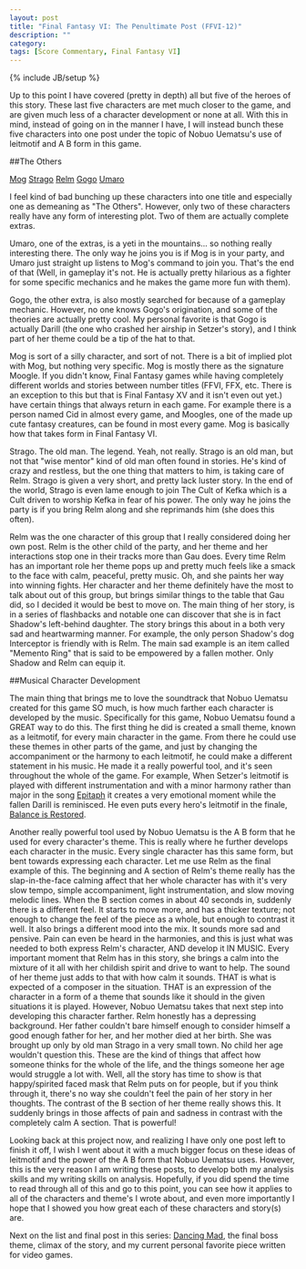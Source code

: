 ```yaml
---
layout: post
title: "Final Fantasy VI: The Penultimate Post (FFVI-12)"
description: ""
category: 
tags: [Score Commentary, Final Fantasy VI]
---
```

{% include JB/setup %}

Up to this point I have covered (pretty in depth) all but five of the heroes of this story. These last five characters are met much closer to the game, and are given much less of a character development or none at all. With this in mind, instead of going on in the manner I have, I will instead bunch these five characters into one post under the topic of Nobuo Uematsu's use of leitmotif and A B form in this game. 

##The Others

[Mog](https://www.youtube.com/watch?v=nNM0G4a8gZs)  [Strago](https://www.youtube.com/watch?v=DwZX0-GCdWQ)  [Relm](https://www.youtube.com/watch?v=eZE1FnPUcqQ)  [Gogo](https://www.youtube.com/watch?v=hbfz0EHmgDA)  [Umaro](https://www.youtube.com/watch?v=B-afRqPoH68)

I feel kind of bad bunching up these characters into one title and especially one as demeaning as "The Others". However, only two of these characters really have any form of interesting plot. Two of them are actually complete extras. 

Umaro, one of the extras, is a yeti in the mountains... so nothing really interesting there. The only way he joins you is if Mog is in your party, and Umaro just straight up listens to Mog's command to join you. That's the end of that (Well, in gameplay it's not. He is actually pretty hilarious as a fighter for some specific mechanics and he makes the game more fun with them). 

Gogo, the other extra, is also mostly searched for because of a gameplay mechanic. However, no one knows Gogo's origination, and some of the theories are actually pretty cool. My personal favorite is that Gogo is actually Darill (the one who crashed her airship in Setzer's story), and I think part of her theme could be a tip of the hat to that. 

Mog is sort of a silly character, and sort of not. There is a bit of implied plot with Mog, but nothing very specific. Mog is mostly there as the signature Moogle. If you didn't know, Final Fantasy games while having completely different worlds and stories between number titles (FFVI, FFX, etc. There is an exception to this but that is Final Fantasy XV and it isn't even out yet.) have certain things that always return in each game. For example there is a person named Cid in almost every game, and Moogles, one of the made up cute fantasy creatures, can be found in most every game. Mog is basically how that takes form in Final Fantasy VI.

Strago. The old man. The legend. Yeah, not really. Strago is an old man, but not that "wise mentor" kind of old man often found in stories. He's kind of crazy and restless, but the one thing that matters to him, is taking care of Relm. Strago is given a very short, and pretty lack luster story. In the end of the world, Strago is even lame enough to join The Cult of Kefka which is a Cult driven to worship Kefka in fear of his power. The only way he joins the party is if you bring Relm along and she reprimands him (she does this often).

Relm was the one character of this group that I really considered doing her own post. Relm is the other child of the party, and her theme and her interactions stop one in their tracks more than Gau does. Every time Relm has an important role her theme pops up and pretty much feels like a smack to the face with calm, peaceful, pretty music. Oh, and she paints her way into winning fights. Her character and her theme definitely have the most to talk about out of this group, but brings similar things to the table that Gau did, so I decided it would be best to move on. The main thing of her story, is in a series of flashbacks and notable one can discover that she is in fact Shadow's left-behind daughter. The story brings this about in a both very sad and heartwarming manner. For example, the only person Shadow's dog Interceptor is friendly with is Relm. The main sad example is an item called "Memento Ring" that is said to be empowered by a fallen mother. Only Shadow and Relm can equip it.

##Musical Character Development

The main thing that brings me to love the soundtrack that Nobuo Uematsu created for this game SO much, is how much farther each character is developed by the music. Specifically for this game, Nobuo Uematsu found a GREAT way to do this. The first thing he did is created a small theme, known as a leitmotif, for every main character in the game. From there he could use these themes in other parts of the game, and just by changing the accompaniment or the harmony to each leitmotif, he could make a different statement in his music. He made it a really powerful tool, and it's seen throughout the whole of the game. For example, When Setzer's leitmotif is played with different instrumentation and with a minor harmony rather than major in the song [Epitaph](https://www.youtube.com/watch?v=7Ru6s85JZZc) it creates a very emotional moment while the fallen Darill is reminisced. He even puts every hero's leitmotif in the finale, [Balance is Restored](https://www.youtube.com/watch?v=SyRK-vHCRbw). 

Another really powerful tool used by Nobuo Uematsu is the A B form that he used for every character's theme. This is really where he further develops each character in the music. Every single character has this same form, but bent towards expressing each character. Let me use Relm as the final example of this. The beginning and A section of Relm's theme really has the slap-in-the-face calming affect that her whole character has with it's very slow tempo, simple accompaniment, light instrumentation, and slow moving melodic lines. When the B section comes in about 40 seconds in, suddenly there is a different feel. It starts to move more, and has a thicker texture; not enough to change the feel of the piece as a whole, but enough to contrast it well. It also brings a different mood into the mix. It sounds more sad and pensive. Pain can even be heard in the harmonies, and this is just what was needed to both express Relm's character, AND develop it IN MUSIC. Every important moment that Relm has in this story, she brings a calm into the mixture of it all with her childish spirit and drive to want to help. The sound of her theme just adds to that with how calm it sounds. THAT is what is expected of a composer in the situation. THAT is an expression of the character in a form of a theme that sounds like it should in the given situations it is played. However, Nobuo Uematsu takes that next step into developing this character farther. Relm honestly has a depressing background. Her father couldn't bare himself enough to consider himself a good enough father for her, and her mother died at her birth. She was brought up only by old man Strago in a very small town. No child her age wouldn't question this. These are the kind of things that affect how someone thinks for the whole of the life, and the things someone her age would struggle a lot with. Well, all the story has time to show is that happy/spirited faced mask that Relm puts on for people, but if you think through it, there's no way she couldn't feel the pain of her story in her thoughts. The contrast of the B section of her theme really shows this. It suddenly brings in those affects of pain and sadness in contrast with the completely calm A section. That is powerful!

Looking back at this project now, and realizing I have only one post left to finish it off, I wish I went about it with a much bigger focus on these ideas of leitmotif and the power of the A B form that Nobuo Uematsu uses. However, this is the very reason I am writing these posts, to develop both my analysis skills and my writing skills on analysis. Hopefully, if you did spend the time to read through all of this and go to this point, you can see how it applies to all of the characters and theme's I wrote about, and even more importantly I hope that I showed you how great each of these characters and story(s) are.

Next on the list and final post in this series: [Dancing Mad](https://www.youtube.com/watch?v=JbXVNKtmWnc), the final boss theme, climax of the story, and my current personal favorite piece written for video games.  
